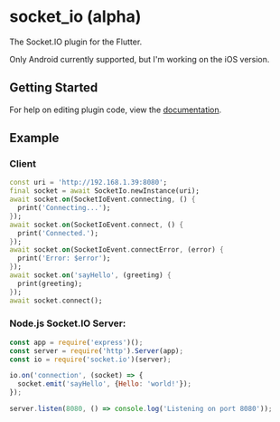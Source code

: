 # socket_io (alpha)

The Socket.IO plugin for the Flutter.

Only Android currently supported, but I'm working on the iOS version.

## Getting Started

For help on editing plugin code, view the [documentation](https://flutter.io/platform-plugins/#edit-code).

## Example

### Client
```dart
const uri = 'http://192.168.1.39:8080';
final socket = await SocketIo.newInstance(uri);
await socket.on(SocketIoEvent.connecting, () {
  print('Connecting...');
});
await socket.on(SocketIoEvent.connect, () {
  print('Connected.');
});
await socket.on(SocketIoEvent.connectError, (error) {
  print('Error: $error');
});
await socket.on('sayHello', (greeting) {
  print(greeting);
});
await socket.connect();
```

### Node.js Socket.IO Server:
```javascript
const app = require('express')();
const server = require('http').Server(app);
const io = require('socket.io')(server);

io.on('connection', (socket) => {
  socket.emit('sayHello', {Hello: 'world!'});
});

server.listen(8080, () => console.log('Listening on port 8080'));
```